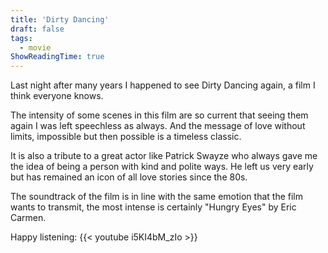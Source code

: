 ```yaml
---
title: 'Dirty Dancing'
draft: false
tags: 
  - movie
ShowReadingTime: true
---
```


Last night after many years I happened to see Dirty Dancing again, a film I think everyone knows.

The intensity of some scenes in this film are so current that seeing them again I was left speechless as always.
And the message of love without limits, impossible but then possible is a timeless classic.

It is also a tribute to a great actor like Patrick Swayze who always gave me the idea of being a person with kind and polite ways.
He left us very early but has remained an icon of all love stories since the 80s.

The soundtrack of the film is in line with the same emotion that the film wants to transmit, the most intense is certainly "Hungry Eyes" by Eric Carmen.

Happy listening:
{{< youtube i5KI4bM_zIo >}}
